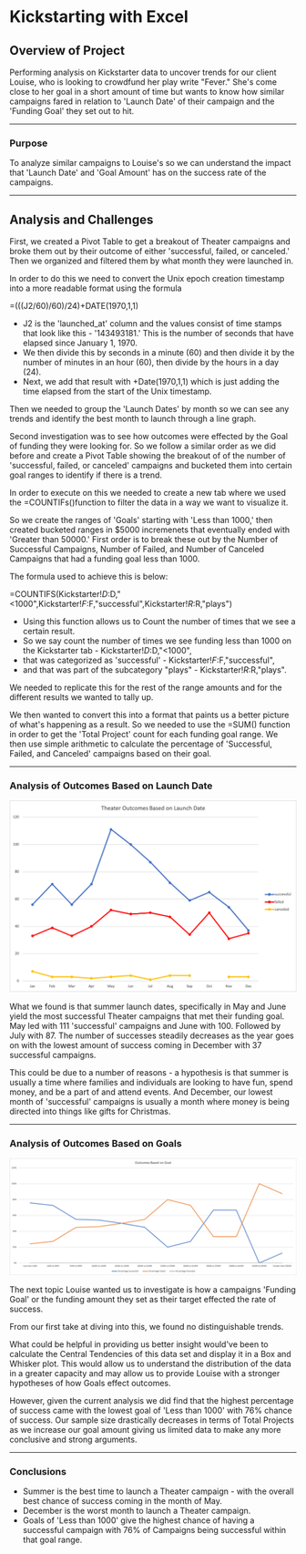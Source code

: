 # Kickstarting with Excel

## Overview of Project

Performing analysis on Kickstarter data to uncover trends for our client Louise, who is looking to crowdfund her play write "Fever." She's come close to her goal in a short amount of time but wants to know how similar campaigns fared in relation to 'Launch Date' of their campaign and the 'Funding Goal' they set out to hit. 

---

### Purpose

To analyze similar campaigns to Louise's so we can understand the impact that 'Launch Date' and 'Goal Amount' has on the success rate of the campaigns.

---
## Analysis and Challenges

First, we created a Pivot Table to get a breakout of Theater campaigns and broke them out by their outcome of either 'successful, failed, or canceled.' Then we organized and filtered them by what month they were launched in. 

In order to do this we need to convert the Unix epoch creation timestamp into a more readable format using the formula 

=(((J2/60)/60)/24)+DATE(1970,1,1)

* J2 is the 'launched_at' column and the values consist of time stamps that look like this - '143493181.' This is the number of seconds that have elapsed since January 1, 1970. 
* We then divide this by seconds in a minute (60) and then divide it by the number of minutes in an hour (60), then divide by the hours in a day (24). 
* Next, we add that result with +Date(1970,1,1) which is just adding the time elapsed from the start of the Unix timestamp. 

Then we needed to group the 'Launch Dates' by month so we can see any trends and identify the best month to launch through a line graph. 

Second investigation was to see how outcomes were effected by the Goal of funding they were looking for. So we follow a similar order as we did before and create a Pivot Table showing the breakout of of the number of 'successful, failed, or canceled' campaigns and bucketed them into certain goal ranges to identify if there is a trend. 

In order to execute on this we needed to create a new tab where we used the =COUNTIFs()function to filter the data in a way we want to visualize it. 

So we create the ranges of 'Goals' starting with 'Less than 1000,' then created bucketed ranges in $5000 incremenets that eventually ended with 'Greater than 50000.' First order is to break these out by the Number of Successful Campaigns, Number of Failed, and Number of Canceled Campaigns that had a funding goal less than 1000. 

The formula used to achieve this is below:  

=COUNTIFS(Kickstarter!$D:$D,"<1000",Kickstarter!$F:$F,"successful",Kickstarter!$R:$R,"plays")

* Using this function allows us to Count the number of times that we see a certain result. 
* So we say count the number of times we see funding less than 1000 on the Kickstarter tab - Kickstarter!$D:$D,"<1000", 
* that was categorized as 'successful' - Kickstarter!$F:$F,"successful", 
* and that was part of the subcategory "plays" - Kickstarter!$R:$R,"plays". 

We needed to replicate this for the rest of the range amounts and for the different results we wanted to tally up. 

We then wanted to convert this into a format that paints us a better picture of what's happening as a result. So we needed to use the =SUM() function in order to get the 'Total Project' count for each funding goal range. We then use simple arithmetic to calculate the percentage of 'Successful, Failed, and Canceled' campaigns based on their goal. 

---

### Analysis of Outcomes Based on Launch Date

![](/Theater_Outcomes_vs_Launch.png)

What we found is that summer launch dates, specifically in May and June yield the most successful Theater campaigns that met their funding goal. May led with 111 'successful' campaigns and June with 100. Followed by July with 87. The number of successes steadily decreases as the year goes on with the lowest amount of success coming in December with 37 successful campaigns. 

This could be due to a number of reasons - a hypothesis is that summer is usually a time where families and individuals are looking to have fun, spend money, and be a part of and attend events. And December, our lowest month of 'successful' campaigns is usually a month where money is being directed into things like gifts for Christmas. 

---

### Analysis of Outcomes Based on Goals

![](/Outcomes_vs_Goals.png)

The next topic Louise wanted us to investigate is how a campaigns 'Funding Goal' or the funding amount they set as their target effected the rate of success. 

From our first take at diving into this, we found no distinguishable trends. 

What could be helpful in providing us better insight would've been to calculate the Central Tendencies of this data set and display it in a Box and Whisker plot. This would allow us to understand the distribution of the data in a greater capacity and may allow us to provide Louise with a stronger hypotheses of how Goals effect outcomes. 

However, given the current analysis we did find that the highest percentage of success came with the lowest goal of 'Less than 1000' with 76% chance of success. 
Our sample size drastically decreases in terms of Total Projects as we increase our goal amount giving us limited data to make any more conclusive and strong arguments. 

---

### Conclusions

* Summer is the best time to launch a Theater campaign - with the overall best chance of success coming in the month of May. 
* December is the worst month to launch a Theater campaign.
* Goals of 'Less than 1000' give the highest chance of having a successful campaign with 76% of Campaigns being successful within that goal range. 




